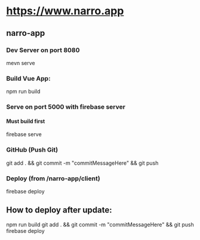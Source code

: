 # https://www.narro.app
## narro-app

### Dev Server on port 8080
mevn serve

### Build Vue App:
npm run build

### Serve on port 5000 with firebase server
#### Must build first
firebase serve

### GitHub (Push Git)
git add . && git commit -m "commitMessageHere" && git push

### Deploy (from /narro-app/client)
firebase deploy

## How to deploy after update:
npm run build
git add . && git commit -m "commitMessageHere" && git push
firebase deploy
